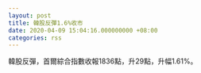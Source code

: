 ```yaml
---
layout: post
title: 韓股反彈1.6%收市
date: 2020-04-09 15:04:16.000000000 +08:00
categories: rss
---
```


韓股反彈，首爾綜合指數收報1836點，升29點，升幅1.61%。

